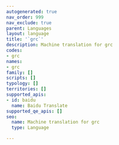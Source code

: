 ```yaml
---
autogenerated: true
nav_order: 999
nav_exclude: true
parent: Languages
layout: language
title: '`grc`'
description: Machine translation for grc
codes:
- grc
names:
- grc
family: []
scripts: []
typology: []
territories: []
supported_apis:
- id: baidu
  name: Baidu Translate
supported_qe_apis: []
seo:
  name: Machine translation for grc
  type: Language

---
```


